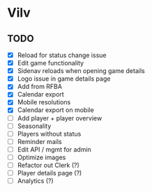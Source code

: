 # Vilv

## TODO
- [x] Reload for status change issue
- [x] Edit game functionality
- [x] Sidenav reloads when opening game details
- [x] Logo issue in game details page
- [x] Add from RFBA
- [x] Calendar export
- [x] Mobile resolutions
- [x] Calendar export on mobile
- [ ] Add player + player overview
- [ ] Seasonality
- [ ] Players without status
- [ ] Reminder mails
- [ ] Edit API / mgmt for admin
- [ ] Optimize images
- [ ] Refactor out Clerk (?)
- [ ] Player details page (?)
- [ ] Analytics (?)